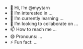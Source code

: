- 👋 Hi, I’m @myytarn
- 👀 I’m interested in ...
- 🌱 I’m currently learning ...
- 💞️ I’m looking to collaborate on ...
- 📫 How to reach me ...
- 😄 Pronouns: ...
- ⚡ Fun fact: ...

<!---
myytarn/myytarn is a ✨ special ✨ repository because its `README.md` (this file) appears on your GitHub profile.
You can click the Preview link to take a look at your changes.
--->
